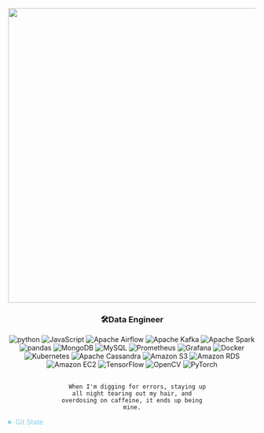 <div>
<div align="center">
	<img width="600" src="https://user-images.githubusercontent.com/87170837/214886736-260439b2-cd1e-42e1-a9db-b5bda505e8e8.png">
</div>

<h3 align="center"> 🛠️Data Engineer </h3>
<p align = "center">
<img alt="python" src= "https://img.shields.io/badge/Python-3766AB?style=flat-square&logo=Python&logoColor=white"> <img alt="JavaScript" src= "https://img.shields.io/badge/JavaScript-F7DF1E?style=flat-square&logo=JavaScript&logoColor=white"> <img alt="Apache Airflow" src= "https://img.shields.io/badge/Apache Airflow-017CEE?style=flat-square&logo=Apache Airflow&logoColor=white"> <img alt="Apache Kafka" src= "https://img.shields.io/badge/Apache Kafka-231F20?style=flat-square&logo=Apache Kafka&logoColor=white"> <img alt="Apache Spark" src= "https://img.shields.io/badge/Apache Spark-E25A1C?style=flat-square&logo=Apache Spark&logoColor=white"> <img alt="pandas" src= "https://img.shields.io/badge/pandas-150458?style=flat-square&logo=pandas&logoColor=white"> <img alt="MongoDB" src= "https://img.shields.io/badge/MongoDB-47A248?style=flat-square&logo=MongoDB&logoColor=white">
 <img alt="MySQL" src= "https://img.shields.io/badge/MySQL-4479A1?style=flat-square&logo=MySQL&logoColor=white"> <img alt="Prometheus" src= "https://img.shields.io/badge/Prometheus-E6522C?style=flat-square&logo=Prometheus&logoColor=white"> <img alt="Grafana" src= "https://img.shields.io/badge/Grafana-F46800?style=flat-square&logo=Grafana&logoColor=white"> <img alt="Docker" src= "https://img.shields.io/badge/Docker-2496ED?style=flat-square&logo=Docker&logoColor=white"> <img alt="Kubernetes" src= "https://img.shields.io/badge/Kubernetes-326CE5?style=flat-square&logo=Kubernetes&logoColor=white"> <img alt="Apache Cassandra" src= "https://img.shields.io/badge/Apache Cassandra-aa1287B1?style=flat-square&logo=Apache Cassandra&logoColor=white"> <img alt="Amazon S3" src= "https://img.shields.io/badge/Amazon S3-569A31?style=flat-square&logo=Amazon S3&logoColor=white"> <img alt="Amazon RDS" src= "https://img.shields.io/badge/Amazon RDS-527FFF?style=flat-square&logo=Amazon RDS&logoColor=white"> <img alt="Amazon EC2" src= "https://img.shields.io/badge/Amazon EC2-FF9900?style=flat-square&logo=Amazon EC2&logoColor=white"> <img alt="TensorFlow" src= "https://img.shields.io/badge/TensorFlow-FF6F00?style=flat-square&logo=TensorFlow&logoColor=white"> <img alt="OpenCV" src= "https://img.shields.io/badge/OpenCV-5C3EE8?style=flat-square&logo=OpenCV&logoColor=white"> <img alt="PyTorch" src= "https://img.shields.io/badge/PyTorch-EE4C2C?style=flat-square&logo=PyTorch&logoColor=white">  
  </p>
<span align="center">	
<pre style="margin: 0 100px 0 100px;">
  <code>
   When I'm digging for errors, staying up all night tearing out my hair, and overdosing on caffeine, it ends up being mine.
    </code>
</pre>
</span>
</div>

<details><summary style="color:skyblue">Git State</summary>
<p>
  
![Anurag's GitHub stats](https://github-readme-stats.vercel.app/api?username=leeyoungdong&show_icons=true&theme=radical)

  </p>
</details>
